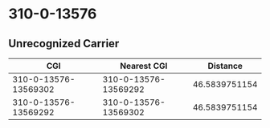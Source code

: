 # 310-0-13576
## Unrecognized Carrier


| CGI | Nearest CGI | Distance |
|-----|-------------|----------|
| 310-0-13576-13569302 | 310-0-13576-13569292 | 46.5839751154 |
| 310-0-13576-13569292 | 310-0-13576-13569302 | 46.5839751154 |
